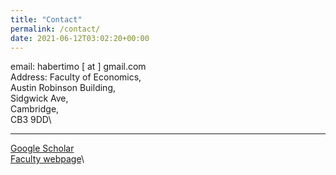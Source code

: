```yaml
---
title: "Contact"
permalink: /contact/
date: 2021-06-12T03:02:20+00:00
---
```

email: habertimo [ at ] gmail.com\
Address: Faculty of Economics,\
Austin Robinson Building,\
Sidgwick Ave,\
Cambridge,\
CB3 9DD\
***
[Google Scholar](https://scholar.google.com/citations?user=OaESsXAAAAAJ&hl=en&oi=ao)\
[Faculty webpage](https://www.econ.cam.ac.uk/people/phd/tfh27)\